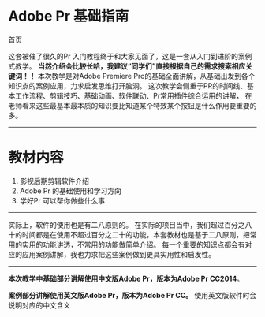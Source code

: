 # Adobe Pr 基础指南
[首页](https://mkdjojo.github.io/Doc-Web-V01/)

这套被催了很久的Pr 入门教程终于和大家见面了，这是一套从入门到进阶的案例式教学。
**当然介绍会比较长哈，我建议“同学们”直接根据自己的需求搜索相应关键词！！**
本次教学是对Adobe Premiere Pro的基础全面讲解，从基础出发到各个知识点的案例应用，力求启发思维打开脑洞。
这次教学会侧重于PR的时间线、基本工作流程、剪辑技巧、基础动画、软件联动、Pr常用插件综合运用的讲解，
在老师看来这些最基本最本质的知识要比知道某个特效某个按钮是什么作用要重要的多。

*** 
# 教材内容

1. 影视后期剪辑软件介绍
2. Adobe Pr 的基础使用和学习方向
3. 学好Pr 可以帮你做些什么事

*** 
实际上，软件的使用也是有二八原则的。
在实际的项目当中，我们超过百分之八十的时间都是在使用不超过百分之二十的功能，本套教材也是基于二八原则，把常用的实用的功能讲透，不常用的功能做简单介绍。
每一个重要的知识点都会有对应的应用案例讲解，我也力求把这些案例做到更具实用性和启发性。

*** 
**本次教学中基础部分讲解使用中文版Adobe Pr，版本为Adobe Pr CC2014**。

**案例部分讲解使用英文版Adobe Pr，版本为Adobe Pr CC。**
使用英文版软件时会说明对应的中文含义


